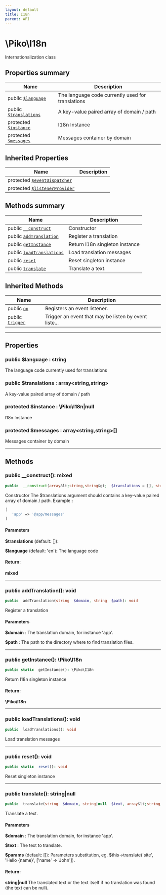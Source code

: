 ```yaml
---
layout: default
title: I18n
parent: API
---
```




# \Piko\I18n

Internationalization class








## Properties summary

| Name | Description |
|------|-------------|
| public [`$language`](#property_language) | The language code currently used for translations  |
| public [`$translations`](#property_translations) | A key-value paired array of domain / path  |
| protected [`$instance`](#property_instance) | I18n Instance  |
| protected [`$messages`](#property_messages) | Messages container by domain  |

## Inherited Properties

| Name | Description |
|------|-------------|
| protected [`$eventDispatcher`](EventHandlerTrait.md#property_eventDispatcher) |   |
| protected [`$listenerProvider`](EventHandlerTrait.md#property_listenerProvider) |   |

## Methods summary

| Name | Description |
|------|-------------|
| public [`__construct`](#method___construct) | Constructor |
| public [`addTranslation`](#method_addTranslation) | Register a translation  |
| public [`getInstance`](#method_getInstance) | Return I18n singleton instance  |
| public [`loadTranslations`](#method_loadTranslations) | Load translation messages  |
| public [`reset`](#method_reset) | Reset singleton instance  |
| public [`translate`](#method_translate) | Translate a text.  |

## Inherited Methods

| Name | Description |
|------|-------------|
| public [`on`](/EventHandlerTrait.md#method_on) | Registers an event listener.  |
| public [`trigger`](/EventHandlerTrait.md#method_trigger) | Trigger an event that may be listen by event liste... |

-----


## Properties


<a name="property_language"></a>
### public **$language** : string
The language code currently used for translations






<a name="property_translations"></a>
### public **$translations** : array&lt;string,string&gt;
A key-value paired array of domain / path






<a name="property_instance"></a>
### protected **$instance** : \Piko\I18n|null
I18n Instance






<a name="property_messages"></a>
### protected **$messages** : array&lt;string,string&gt;[]
Messages container by domain





-----

## Methods




<a name="method___construct"></a>
### public **__construct()**: mixed

```php
public  __construct(array&lt;string,string&gt;  $translations = [], string  $language = 'en'): mixed
```

Constructor
The $translations argument should contains a key-value paired array of domain / path.
Example :

```php
[
   'app' => '@app/messages'
]
```


#### Parameters
**$translations**  (default: []):


**$language**  (default: 'en'):
The language code






#### Return:
**mixed**


-----



<a name="method_addTranslation"></a>
### public **addTranslation()**: void

```php
public  addTranslation(string  $domain, string  $path): void
```

Register a translation



#### Parameters
**$domain** :
The translation domain, for instance 'app'.

**$path** :
The path to the directory where to find translation files.






-----



<a name="method_getInstance"></a>
### public **getInstance()**: \Piko\I18n

```php
public static  getInstance(): \Piko\I18n
```

Return I18n singleton instance








#### Return:
**\Piko\I18n**


-----



<a name="method_loadTranslations"></a>
### public **loadTranslations()**: void

```php
public  loadTranslations(): void
```

Load translation messages








-----



<a name="method_reset"></a>
### public **reset()**: void

```php
public static  reset(): void
```

Reset singleton instance








-----



<a name="method_translate"></a>
### public **translate()**: string|null

```php
public  translate(string  $domain, string|null  $text, array&lt;string,string&gt;  $params = []): string|null
```

Translate a text.



#### Parameters
**$domain** :
The translation domain, for instance 'app'.

**$text** :
The text to translate.

**$params**  (default: []):
Parameters substitution,
eg. $this->translate('site', 'Hello {name}', ['name' => 'John']).






#### Return:
**string|null**
The translated text or the text itself if no translation was found (the text can be null).

